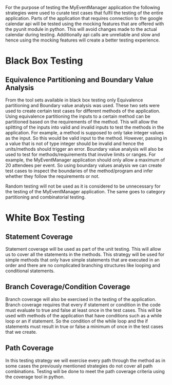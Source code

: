 For the purpose of testing the MyEventManager application the following strategies were used to curate test cases that fulfil the testing of the entire application. Parts of the application that requires connection to the google calendar api will be tested using the mocking features that are offered with the pyunit module in python. This will avoid changes made to the actual calendar during testing. Additionally api calls are unreliable and slow and hence using the mocking features will create a better testing experience.

  

# Black Box Testing

  

## Equivalence Partitioning and Boundary Value Analysis

From the tool sets available in black box testing only Equivalence partitioning and Boundary value analysis was used. These two sets were used to create certain test cases for different methods of the application. Using equivalence partitioning the inputs to a certain method can be partitioned based on the requirements of the method. This will allow the splitting of the inputs into valid and invalid inputs to test the methods in the application. For example, a method is supposed to only take integer values as the input. So this would be valid input to the method. However, passing in a value that is not of type integer should be invalid and hence the units/methods should trigger an error. Boundary value analysis will also be used to test for methods/requirements that involve limits or ranges. For example, the MyEventManager application should only allow a maximum of 20 attendees per event. So using boundary values analysis we can create test cases to inspect the boundaries of the method/program and infer whether they follow the requirements or not.

  

Random testing will not be used as it is considered to be unnecessary for the testing of the MyEventManager application. The same goes to category partitioning and combinatorial testing.

  

# White Box Testing

  

## Statement Coverage

Statement coverage will be used as part of the unit testing. This will allow us to cover all the statements in the methods. This strategy will be used for simple methods that only have simple statements that are executed in an order and there are no complicated branching structures like looping and conditional statements.

  

## Branch Coverage/Condition Coverage

Branch coverage will also be exercised in the testing of the application. Branch coverage requires that every if statement or condition in the code must evaluate to true and false at least once in the test cases. This will be used with methods of the application that have conditions such as a while loop or an if statement. So the condition of the while loop and the if statements must result in true or false a minimum of once in the test cases that we create.

  

## Path Coverage

In this testing strategy we will exercise every path through the method as in some cases the previously mentioned strategies do not cover all path combinations. Testing will be done to meet the path coverage criteria using the coverage tool in python.
